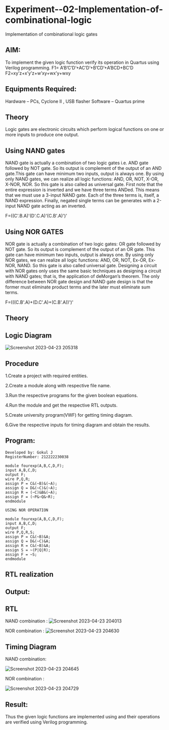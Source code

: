 # Experiment--02-Implementation-of-combinational-logic
Implementation of combinational logic gates
 
## AIM:
To implement the given logic function verify its operation in Quartus using Verilog programming.
 F1= A’B’C’D’+AC’D’+B’CD’+A’BCD+BC’D
F2=xy’z+x’y’z+w’xy+wx’y+wxy
 
 
 
## Equipments Required:
Hardware – PCs, Cyclone II , USB flasher
Software – Quartus prime

## Theory
Logic gates are electronic circuits which perform logical functions on one or more inputs to produce one output.

## Using NAND gates
NAND gate is actually a combination of two logic gates i.e. AND gate followed by NOT gate. So its output is complement of the output of an AND gate.This gate can have minimum two inputs, output is always one. By using only NAND gates, we can realize all logic functions: AND, OR, NOT, X-OR, X-NOR, NOR. So this gate is also called as universal gate. First note that the entire expression is inverted and we have three terms ANDed. This means that we must use a 3-input NAND gate. Each of the three terms is, itself, a NAND expression. Finally, negated single terms can be generates with a 2-input NAND gate acting as an inverted.

F=((C'.B.A)'(D'.C.A)'(C.B'.A)')'

## Using NOR GATES
NOR gate is actually a combination of two logic gates: OR gate followed by NOT gate. So its output is complement of the output of an OR gate. This gate can have minimum two inputs, output is always one. By using only NOR gates, we can realize all logic functions: AND, OR, NOT, Ex-OR, Ex-NOR, NAND. So this gate is also called universal gate. Designing a circuit with NOR gates only uses the same basic techniques as designing a circuit with NAND gates; that is, the application of deMorgan’s theorem. The only difference between NOR gate design and NAND gate design is that the former must eliminate product terms and the later must eliminate sum terms.

F=(((C.B'.A)+(D.C'.A)+(C.B'.A))')'

## Theory
 

## Logic Diagram
![Screenshot 2023-04-23 205318](https://user-images.githubusercontent.com/121165938/233848623-c2ad4223-5864-46b9-88b5-0a7ee7778233.png)

## Procedure
1.Create a project with required entities.

2.Create a module along with respective file name.

3.Run the respective programs for the given boolean equations.

4.Run the module and get the respective RTL outputs.

5.Create university program(VWF) for getting timing diagram.

6.Give the respective inputs for timing diagram and obtain the results.

## Program:

```Program to implement the given logic function and to verify its operations in quartus using Verilog programming.
Developed by: Gokul J
RegisterNumber: 212222230038

module fourexp(A,B,C,D,F);
input A,B,C,D;
output F;
wire P,Q,R;
assign P = C&(~B)&(~A);
assign Q = D&(~C)&(~A);
assign R = (~C)&B&(~A);
assign F = (~P&~Q&~R);
endmodule

USING NOR OPERATION

module fourexp(A,B,C,D,F);
input A,B,C,D;
output F;
wire P,Q,R,S;
assign P = C&(~B)&A;
assign Q = D&(~C)&A;
assign R = C&(~B)&A;
assign S = ~(P|Q|R);
assign F = ~S;
endmodule
```


## RTL realization

## Output:

## RTL

NAND combination : 
![Screenshot 2023-04-23 204013](https://user-images.githubusercontent.com/121165938/233848007-2bd15509-2586-4909-920d-64ca5eeaca2f.png)

NOR combination :
![Screenshot 2023-04-23 204630](https://user-images.githubusercontent.com/121165938/233848246-2124b870-c03a-46ba-8aed-52872a301776.png)



## Timing Diagram

NAND combination:

![Screenshot 2023-04-23 204645](https://user-images.githubusercontent.com/121165938/233848270-46a94be8-11e4-40a5-9fd2-99e54a1084ca.png)

NOR combination :

![Screenshot 2023-04-23 204729](https://user-images.githubusercontent.com/121165938/233848322-2e2747c4-92eb-4513-a1e7-a88318bc6510.png)



## Result:
Thus the given logic functions are implemented using  and their operations are verified using Verilog programming.
